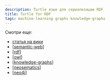 ```yaml
---
description: Turtle язык для сериализации RDF
title: Turtle for RDF
tags: machine-learning graphs knowledge-graphs
---
```

Смотри еще:

- [статья на вики](https://en.wikipedia.org/wiki/Turtle_(syntax))
- [[semantic-web]]
- [[rdf]]
- [[owl]]
- [[knowledge-graphs]]
- [[neosematics]]
- [[neo4j]]

[//begin]: # "Autogenerated link references for markdown compatibility"
[semantic-web]: semantic-web "Semantic web"
[rdf]: rdf "RDF"
[owl]: owl "OWL ontology"
[knowledge-graphs]: ..%2Flists%2Fknowledge-graphs "Knowledge graphs"
[neosematics]: neosematics "Neosematics"
[neo4j]: neo4j "Neo4j graph data base"
[//end]: # "Autogenerated link references"